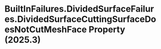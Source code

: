 # BuiltInFailures.DividedSurfaceFailures.DividedSurfaceCuttingSurfaceDoesNotCutMeshFace Property (2025.3)

﻿